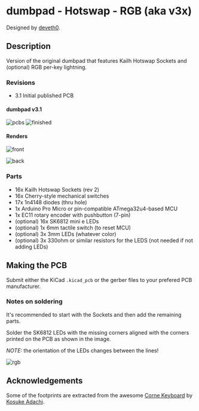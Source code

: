 # dumbpad - Hotswap - RGB (aka v3x)

Designed by [deveth0](https://www.github.com/deveth0).

## Description

Version of the original dumbpad that features Kailh Hotswap Sockets and (optional) RGB per-key lightning.

### Revisions

- 3.1 Initial published PCB


#### dumbpad v3.1

![pcbs](img/dumbpad_v3_1_pcbs.jpg)
![finished](img/dumbpad_v3_1_finished.jpg)


#### Renders
![front](img/dumbpad_v3_1_front.png)

![back](img/dumbpad_v3_1_back.png)


### Parts

* 16x Kailh Hotswap Sockets (rev 2)
* 16x Cherry-style mechanical switches
* 17x 1n4148 diodes (thru hole)
* 1x Arduino Pro Micro or pin-compatible ATmega32u4-based MCU
* 1x EC11 rotary encoder with pushbutton (7-pin)
* (optional) 16x SK6812 mini e LEDs
* (optional) 1x 6mm tactile switch (to reset MCU)
* (optional) 3x 3mm LEDs (whatever color)
* (optional) 3x 330ohm or similar resistors for the LEDS (not needed if not adding LEDs)


## Making the PCB

Submit either the KiCad `.kicad_pcb` or the gerber files to your prefered PCB manufacturer.

### Notes on soldering

It's recommended to start with the Sockets and then add the remaining parts.

Solder the SK6812 LEDs with the missing corners aligned with the corners printed on the PCB as shown in the image.

*NOTE:* the orientation of the LEDs changes between the lines!

![rgb](img/dumbpad_v3_1_rgb_mounting.jpg)


## Acknowledgements

Some of the footprints are extracted from the awesome [Corne Keyboard](https://github.com/foostan/crkbd) by [Kosuke Adachi](https://github.com/foostan).
